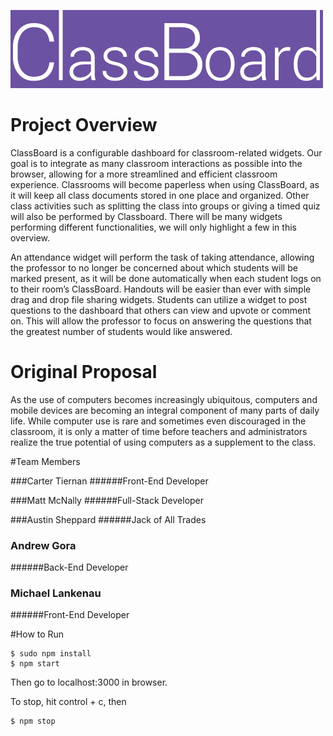 ![Team Logo](logo.png)

# Project Overview

ClassBoard is a configurable dashboard for classroom-related widgets. Our goal is to integrate as many classroom interactions as possible into the browser, allowing for a more streamlined and efficient classroom experience. Classrooms will become paperless when using ClassBoard, as it will keep all class documents stored in one place and organized. Other class activities such as splitting the class into groups or giving a timed quiz will also be performed by Classboard. There will be many widgets performing different functionalities, we will only highlight a few in this overview.

An attendance widget will perform the task of taking attendance, allowing the professor to no longer be concerned about which students will be marked present, as it will be done automatically when each student logs on to their room’s ClassBoard. Handouts will be easier than ever with simple drag and drop file sharing widgets. Students can utilize a widget to post questions to the dashboard that others can view and upvote or comment on. This will allow the professor to focus on answering the questions that the greatest number of students would like answered.


# Original Proposal

As the use of computers becomes increasingly ubiquitous, computers and mobile devices are becoming an integral component of many parts of daily life. While computer use is rare and sometimes even discouraged in the classroom, it is only a matter of time before teachers and administrators realize the true potential of using computers as a supplement to the class.

#Team Members

###Carter Tiernan
######Front-End Developer

###Matt McNally
######Full-Stack Developer

###Austin Sheppard
######Jack of All Trades

### Andrew Gora
######Back-End Developer

### Michael Lankenau
######Front-End Developer

#How to Run

```
$ sudo npm install
$ npm start
```
Then go to localhost:3000 in browser.

To stop, hit control + c, then

```
$ npm stop
```
